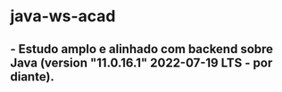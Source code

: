# java-ws-acad
## - Estudo amplo e alinhado com backend sobre Java (version "11.0.16.1" 2022-07-19 LTS - por diante). 
